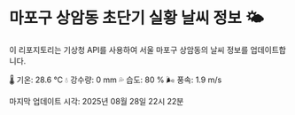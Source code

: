 
# 마포구 상암동 초단기 실황 날씨 정보 🌤️

이 리포지토리는 기상청 API를 사용하여 서울 마포구 상암동의 날씨 정보를 업데이트합니다. 

🌡️ 기온: 28.6 ℃
💧 강수량: 0 mm
💦 습도: 80 %
🌬️ 풍속: 1.9 m/s

마지막 업데이트 시각: 2025년 08월 28일 22시 22분    
